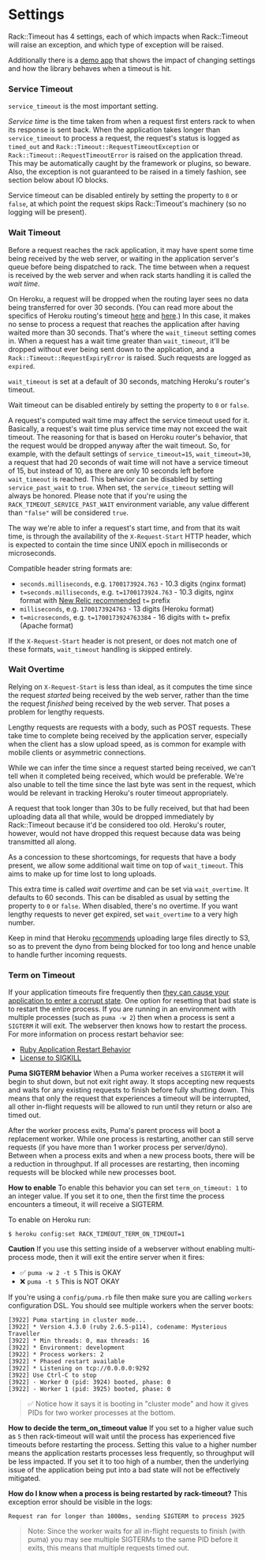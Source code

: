 # Settings

Rack::Timeout has 4 settings, each of which impacts when Rack::Timeout
will raise an exception, and which type of exception will be raised.


Additionally there is a [demo app](https://github.com/zombocom/rack_timeout_demos) that shows the impact of changing settings and how the library behaves when a timeout is hit.

### Service Timeout

`service_timeout` is the most important setting.

*Service time* is the time taken from when a request first enters rack to when its response is sent back. When the application takes longer than `service_timeout` to process a request, the request's status is logged as `timed_out` and `Rack::Timeout::RequestTimeoutException` or `Rack::Timeout::RequestTimeoutError` is raised on the application thread. This may be automatically caught by the framework or plugins, so beware. Also, the exception is not guaranteed to be raised in a timely fashion, see section below about IO blocks.

Service timeout can be disabled entirely by setting the property to `0` or `false`, at which point the request skips Rack::Timeout's machinery (so no logging will be present).

### Wait Timeout

Before a request reaches the rack application, it may have spent some time being received by the web server, or waiting in the application server's queue before being dispatched to rack. The time between when a request is received by the web server and when rack starts handling it is called the *wait time*.

On Heroku, a request will be dropped when the routing layer sees no data being transferred for over 30 seconds. (You can read more about the specifics of Heroku routing's timeout [here][heroku-routing] and [here][heroku-timeout].) In this case, it makes no sense to process a request that reaches the application after having waited more than 30 seconds. That's where the `wait_timeout` setting comes in. When a request has a wait time greater than `wait_timeout`, it'll be dropped without ever being sent down to the application, and a `Rack::Timeout::RequestExpiryError` is raised. Such requests are logged as `expired`.

[heroku-routing]: https://devcenter.heroku.com/articles/http-routing#timeouts
[heroku-timeout]: https://devcenter.heroku.com/articles/request-timeout

`wait_timeout` is set at a default of 30 seconds, matching Heroku's router's timeout.

Wait timeout can be disabled entirely by setting the property to `0` or `false`.

A request's computed wait time may affect the service timeout used for it. Basically, a request's wait time plus service time may not exceed the wait timeout. The reasoning for that is based on Heroku router's behavior, that the request would be dropped anyway after the wait timeout. So, for example, with the default settings of `service_timeout=15`, `wait_timeout=30`, a request that had 20 seconds of wait time will not have a service timeout of 15, but instead of 10, as there are only 10 seconds left before `wait_timeout` is reached. This behavior can be disabled by setting `service_past_wait` to `true`. When set, the `service_timeout` setting will always be honored. Please note that if you're using the `RACK_TIMEOUT_SERVICE_PAST_WAIT` environment variable, any value different than `"false"` will be considered `true`.

The way we're able to infer a request's start time, and from that its wait time, is through the availability of the `X-Request-Start` HTTP header, which is expected to contain the time since UNIX epoch in milliseconds or microseconds.

Compatible header string formats are:

- `seconds.milliseconds`, e.g. `1700173924.763` - 10.3 digits (nginx format)
- `t=seconds.milliseconds`, e.g. `t=1700173924.763` - 10.3 digits, nginx format with [New Relic recommended][new-relic-recommended-format] `t=` prefix
- `milliseconds`, e.g. `1700173924763` - 13 digits (Heroku format)
- `t=microseconds`, e.g. `t=1700173924763384` - 16 digits with `t=` prefix (Apache format)

[new-relic-recommended-format]: https://docs.newrelic.com/docs/apm/applications-menu/features/request-queue-server-configuration-examples/

If the `X-Request-Start` header is not present, or does not match one of these formats, `wait_timeout` handling is skipped entirely.

### Wait Overtime

Relying on `X-Request-Start` is less than ideal, as it computes the time since the request *started* being received by the web server, rather than the time the request *finished* being received by the web server. That poses a problem for lengthy requests.

Lengthy requests are requests with a body, such as POST requests. These take time to complete being received by the application server, especially when the client has a slow upload speed, as is common for example with mobile clients or asymmetric connections.

While we can infer the time since a request started being received, we can't tell when it completed being received, which would be preferable. We're also unable to tell the time since the last byte was sent in the request, which would be relevant in tracking Heroku's router timeout appropriately.

A request that took longer than 30s to be fully received, but that had been uploading data all that while, would be dropped immediately by Rack::Timeout because it'd be considered too old. Heroku's router, however, would not have dropped this request because data was being transmitted all along.

As a concession to these shortcomings, for requests that have a body present, we allow some additional wait time on top of `wait_timeout`. This aims to make up for time lost to long uploads.

This extra time is called *wait overtime* and can be set via `wait_overtime`. It defaults to 60 seconds. This can be disabled as usual by setting the property to `0` or `false`. When disabled, there's no overtime. If you want lengthy requests to never get expired, set `wait_overtime` to a very high number.

Keep in mind that Heroku [recommends][uploads] uploading large files directly to S3, so as to prevent the dyno from being blocked for too long and hence unable to handle further incoming requests.

[uploads]: https://devcenter.heroku.com/articles/s3#file-uploads

### Term on Timeout

If your application timeouts fire frequently then [they can cause your application to enter a corrupt state](https://www.schneems.com/2017/02/21/the-oldest-bug-in-ruby-why-racktimeout-might-hose-your-server/). One option for resetting that bad state is to restart the entire process. If you are running in an environment with multiple processes (such as `puma -w 2`) then when a process is sent a `SIGTERM` it will exit. The webserver then knows how to restart the process. For more information on process restart behavior see:

- [Ruby Application Restart Behavior](https://devcenter.heroku.com/articles/what-happens-to-ruby-apps-when-they-are-restarted)
- [License to SIGKILL](https://www.sitepoint.com/license-to-sigkill/)

**Puma SIGTERM behavior** When a Puma worker receives a `SIGTERM` it will begin to shut down, but not exit right away. It stops accepting new requests and waits for any existing requests to finish before fully shutting down. This means that only the request that experiences a timeout will be interrupted, all other in-flight requests will be allowed to run until they return or also are timed out.

After the worker process exits, Puma's parent process will boot a replacement worker. While one process is restarting, another can still serve requests (if you have more than 1 worker process per server/dyno). Between when a process exits and when a new process boots, there will be a reduction in throughput. If all processes are restarting, then incoming requests will be blocked while new processes boot.

**How to enable** To enable this behavior you can set `term_on_timeout: 1` to an integer value. If you set it to one, then the first time the process encounters a timeout, it will receive a SIGTERM.

To enable on Heroku run:

```
$ heroku config:set RACK_TIMEOUT_TERM_ON_TIMEOUT=1
```

**Caution** If you use this setting inside of a webserver without enabling multi-process mode, then it will exit the entire server when it fires:

- ✅ `puma -w 2 -t 5` This is OKAY
- ❌ `puma -t 5` This is NOT OKAY

If you're using a `config/puma.rb` file then make sure you are calling `workers` configuration DSL. You should see multiple workers when the server boots:

```
[3922] Puma starting in cluster mode...
[3922] * Version 4.3.0 (ruby 2.6.5-p114), codename: Mysterious Traveller
[3922] * Min threads: 0, max threads: 16
[3922] * Environment: development
[3922] * Process workers: 2
[3922] * Phased restart available
[3922] * Listening on tcp://0.0.0.0:9292
[3922] Use Ctrl-C to stop
[3922] - Worker 0 (pid: 3924) booted, phase: 0
[3922] - Worker 1 (pid: 3925) booted, phase: 0
```

> ✅ Notice how it says it is booting in "cluster mode" and how it gives PIDs for two worker processes at the bottom.

**How to decide the term_on_timeout value** If you set to a higher value such as `5` then rack-timeout will wait until the process has experienced five timeouts before restarting the process. Setting this value to a higher number means the application restarts processes less frequently, so throughput will be less impacted. If you set it to too high of a number, then the underlying issue of the application being put into a bad state will not be effectively mitigated.


**How do I know when a process is being restarted by rack-timeout?** This exception error should be visible in the logs:

```
Request ran for longer than 1000ms, sending SIGTERM to process 3925
```

> Note: Since the worker waits for all in-flight requests to finish (with puma) you may see multiple SIGTERMs to the same PID before it exits, this means that multiple requests timed out.
